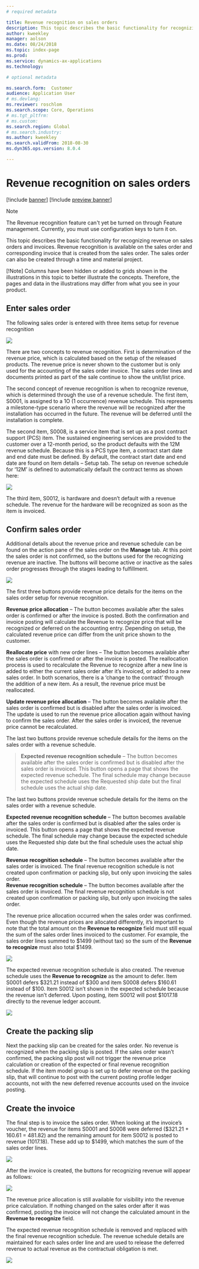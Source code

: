 ```yaml
---
# required metadata

title: Revenue recognition on sales orders 
description: This topic describes the basic functionality for recognizing revenue on sales orders and invoices. Revenue recognition is available on the sales order and corresponding invoice that is created from the sales order.
author: kweekley
manager: aolson
ms.date: 08/24/2018
ms.topic: index-page
ms.prod: 
ms.service: dynamics-ax-applications
ms.technology: 

# optional metadata

ms.search.form:  Customer
audience: Application User
# ms.devlang: 
ms.reviewer: roschlom
ms.search.scope: Core, Operations
# ms.tgt_pltfrm: 
# ms.custom: 
ms.search.region: Global 
# ms.search.industry: 
ms.author: kweekley
ms.search.validFrom: 2018-08-30
ms.dyn365.ops.version: 8.0.4

---
```


# Revenue recognition on sales orders

[!include [banner](../includes/banner.md)]
[!include [preview banner](../includes/preview-banner.md)]

> [!NOTE]
> The Revenue recognition feature can't yet be turned on through Feature management. Currently, you must use configuration keys to turn it on.

This topic describes the basic functionality for recognizing revenue on sales orders and invoices. Revenue recognition is available on the sales order and corresponding invoice that is created from the sales order. The sales order can also be created through a time and material project.

[!Note] Columns have been hidden or added to grids shown in the illustrations in this topic to better illustrate the concepts. Therefore, the pages and data in the illustrations may differ from what you see in your product. 

## Enter sales order 
The following sales order is entered with three items setup for revenue recognition

[![ ](./media/revenue-recognition-so-basic-sales-order-header.png)](./media/revenue-recognition-so-basic-sales-order-header.png)

There are two concepts to revenue recognition.  First is determination of the revenue price, which is calculated based on the setup of the released products. The revenue price is never shown to the customer but is only used for the accounting of the sales order invoice. The sales order lines and documents printed as part of the sale continue to show the unit/list price.

The second concept of revenue recognition is when to recognize revenue, which is determined through the use of a revenue schedule. The first item, S0001, is assigned to a 1O (1 occurrence) revenue schedule.  This represents a milestone-type scenario where the revenue will be recognized after the installation has occurred in the future. The revenue will be deferred until the installation is complete. 

The second item, S0008, is a service item that is set up as a post contract support (PCS) item.  The sustained engineering services are provided to the customer over a 12-month period, so the product defaults with the 12M revenue schedule.  Because this is a PCS type item, a contract start date and end date must be defined. By default, the contract start date and end date are found on Item details – Setup tab. The setup on revenue schedule for ‘12M’ is defined to automatically default the contract terms as shown here:

 [![ ](./media/revenue-recognition-so-basic-revenue-schedules.png)](./media/revenue-recognition-so-basic-revenue-schedules.png)
 
The third item, S0012, is hardware and doesn’t default with a revenue schedule. The revenue for the hardware will be recognized as soon as the item is invoiced. 

## Confirm sales order
Additional details about the revenue price and revenue schedule can be found on the action pane of the sales order on the **Manage** tab. At this point the sales order is not confirmed, so the buttons used for the recognizing revenue are inactive. The buttons will become active or inactive as the sales order progresses through the stages leading to fulfillment. 

[![ ](./media/revenue-recognition-so-basic-sales-order-header-02.png)](./media/revenue-recognition-so-basic-sales-order-header-02.png)

The first three buttons provide revenue price details for the items on the sales order setup for revenue recognition.  

**Revenue price allocation** – The button becomes available after the sales order is confirmed  or after the invoice is posted. Both the confirmation and invoice posting will calculate the Revenue to recognize price that will be recognized or deferred on the accounting entry. Depending on setup, the calculated revenue price can differ from the unit price shown to the customer. 

**Reallocate price** with new order lines – The button becomes available after the sales order is confirmed or after the invoice is posted. The reallocation process is used to recalculate the Revenue to recognize after a new line is added to either the current sales order after it’s invoiced, or added to a new sales order.  In both scenarios, there is a ‘change to the contract’ through the addition of a new item. As a result, the revenue price must be reallocated. 

**Update revenue price allocation** – The button becomes available after the sales order is confirmed but is disabled after the sales order is invoiced. The update is used to run the revenue price allocation again without having to confirm the sales order. After the sales order is invoiced, the revenue price cannot be recalculated. 

The last two buttons provide revenue schedule details for the items on the sales order with a revenue schedule.   

> **Expected revenue recognition schedule** – The button becomes available after the sales order is confirmed but is disabled after the sales order is invoiced. This button opens a page that shows the expected revenue schedule. The final schedule may change because the expected schedule uses the Requested ship date but the final schedule uses the actual ship date. 

The last two buttons provide revenue schedule details for the items on the sales order with a revenue schedule.   

**Expected revenue recognition schedule** – The button becomes available after the sales order is confirmed but is disabled after the sales order is invoiced.  This button opens a page that shows the expected revenue schedule. The final schedule may change because the expected schedule uses the Requested ship date but the final schedule uses the actual ship date. 

**Revenue recognition schedule** – The button becomes available after the sales order is invoiced. The final revenue recognition schedule is not created upon confirmation or packing slip, but only upon invoicing the sales order.  
**Revenue recognition schedule** – The button becomes available after the sales order is invoiced. The final revenue recognition schedule is not created upon confirmation or packing slip, but only upon invoicing the sales order.  

The revenue price allocation occurred when the sales order was confirmed. Even though the revenue prices are allocated differently, it’s important to note that the total amount on the **Revenue to recognize** field must still equal the sum of the sales order lines invoiced to the customer.  For example, the sales order lines summed to $1499 (without tax) so the sum of the **Revenue to recognize** must also total $1499.    

[![ ](./media/revenue-recognition-so-basic-revenue-price-allocation.png)](./media/revenue-recognition-so-basic-revenue-price-allocation.png)

The expected revenue recognition schedule is also created.  The revenue schedule uses the **Revenue to recognize** as the amount to defer. Item S0001 defers $321.21 instead of $300 and item S0008 defers $160.61 instead of $100. Item S0012 isn’t shown in the expected schedule because the revenue isn’t deferred.  Upon posting, item S0012 will post $1017.18 directly to the revenue ledger account. 

[![ ](./media/revenue-recognition-so-basic-expected-rev-rec-schedule.png)](./media/revenue-recognition-so-basic-expected-rev-rec-schedule.png)

## Create the packing slip
Next the packing slip can be created for the sales order.  No revenue is recognized when the packing slip is posted.  If the sales order wasn’t confirmed, the packing slip post will not trigger the revenue price calculation or creation of the expected or final revenue recognition schedule. If the item model group is set up to defer revenue on the packing slip, that will continue to post with the current posting profile ledger accounts, not with the new deferred revenue accounts used on the invoice posting. 

## Create the invoice
The final step is to invoice the sales order.  When looking at the invoice’s voucher, the revenue for items S0001 and S0008 were deferred ($321.21 + 160.61 = 481.82) and the remaining amount for item S0012 is posted to revenue (1017.18).  These add up to $1499, which matches the sum of the sales order lines. 

[![ ](./media/revenue-recognition-so-voucher-transactions.png)](./media/revenue-recognition-so-voucher-transactions.png)

After the invoice is created, the buttons for recognizing revenue will appear as follows:

[![ ](./media/revenue-recognition-so-basic-after-invoice-buttons.png)](./media/revenue-recognition-so-basic-after-invoice-buttons.png)

The revenue price allocation is still available for visibility into the revenue price calculation.  If nothing changed on the sales order after it was confirmed, posting the invoice will not change the calculated amount in the **Revenue to recognize** field.  

The expected revenue recognition schedule is removed and replaced with the final revenue recognition schedule. The revenue schedule details are maintained for each sales order line and are used to release the deferred revenue to actual revenue as the contractual obligation is met. 

[![ ](./media/revenue-recognition-so-revenue-recognition-schedule.png)](./media/revenue-recognition-so-revenue-recognition-schedule.png)


